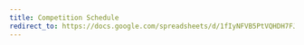 ```yaml
---
title: Competition Schedule
redirect_to: https://docs.google.com/spreadsheets/d/1fIyNFVB5PtVQHDH7FJVNKQZFXj0rQiMD-cvYdwwGoFU/edit?usp=sharing
---
```

